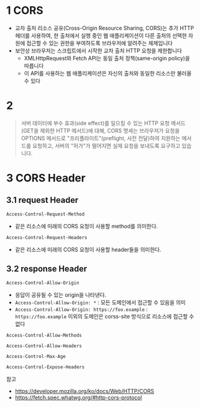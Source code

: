 # 1 CORS

* 교차 출처 리소스 공유(Cross-Origin Resource Sharing, CORS)는 추가 HTTP 헤더를 사용하여, 한 출처에서 실행 중인 웹 애플리케이션이 다른 출처의 선택한 자원에 접근할 수 있는 권한을 부여하도록 브라우저에 알려주는 체제입니다
* 보안상 브라우저는 스크립트에서 시작한 교차 출처 HTTP 요청을 제한합니다
  * XMLHttpRequest와 Fetch API는 동일 출처 정책(same-origin policy)을 따릅니다
  * 이 API를 사용하는 웹 애플리케이션은 자신의 출처와 동일한 리소스만 불러올 수 있다



# 2

> 서버 데이터에 부수 효과(side effect)를 일으킬 수 있는 HTTP 요청 메서드(GET을 제외한 HTTP 메서드)에 대해, CORS 명세는 브라우저가 요청을 OPTIONS 메서드로 "프리플라이트"(preflight, 사전 전달)하여 지원하는 메서드를 요청하고, 서버의 "허가"가 떨어지면 실제 요청을 보내도록 요구하고 있습니다.

# 3 CORS Header



## 3.1 request Header

`Access-Control-Request-Method`

* 같은 리소스에 미래의 CORS 요청이 사용할 method를 의미한다.

`Access-Control-Request-Headers`

* 같은 리소스에 미래의 CORS 요청이 사용할 header들을 의미한다.



## 3.2 response Header

`Access-Control-Allow-Origin`

* 응답이 공유될 수 있는 origin을 나타낸다.
* `Access-Control-Allow-Origin: *` : 모든 도메인에서 접근할 수 있음을 의미
* `Access-Control-Allow-Origin: https://foo.example` : `https://foo.example` 이외의 도메인은 corss-site 방식으로 리소스에 접근할 수 없다

`Access-Control-Allow-Methods`

`Access-Control-Allow-Headers`

`Access-Control-Max-Age`

`Access-Control-Expose-Headers`





참고

* https://developer.mozilla.org/ko/docs/Web/HTTP/CORS
* https://fetch.spec.whatwg.org/#http-cors-protocol